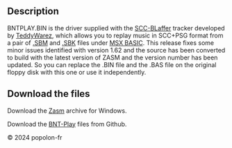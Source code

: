 ﻿## Description

BNTPLAY.BIN is the driver supplied with the [SCC-BLaffer](https://www.youtube.com/watch?v=RQN2m8hNCIU) tracker developed by [TeddyWarez](https://www.msx.org/wiki/Category:TeddyWareZ), which allows you to replay music in SCC+PSG format from a pair of [.SBM](https://www.msx.org/wiki/SCC_Blaffer_NT_file_format) and [.SBK](https://www.msx.org/wiki/SCC_Blaffer_NT_file_format) files under [MSX BASIC](https://en.wikipedia.org/wiki/MSX_BASIC). This release fixes some minor issues identified with version 1.62 and the source has been converted to build with the latest version of ZASM and the version number has been updated. So you can replace the .BIN file and the .BAS file on the original floppy disk with this one or use it independently.

## Download the files

Download the [Zasm](https://k1.spdns.de/Develop/Projects/zasm/Distributions/) archive for Windows.

Download the [BNT-Play](https://codeload.github.com/popolonfr/Bnt-Play/zip/refs/heads/main) files from Github.

&copy; 2024 popolon-fr
